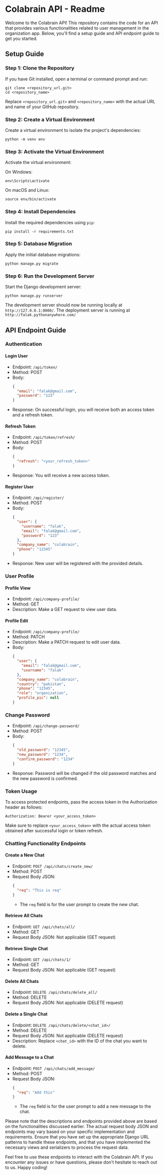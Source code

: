 # Colabrain API - Readme

Welcome to the Colabrain API! This repository contains the code for an API that provides various functionalities related to user management in the organization app. Below, you'll find a setup guide and API endpoint guide to get you started.

## Setup Guide

### Step 1: Clone the Repository

If you have Git installed, open a terminal or command prompt and run:

```
git clone <repository_url.git>
cd <repository_name>
```

Replace `<repository_url.git>` and `<repository_name>` with the actual URL and name of your GitHub repository.

### Step 2: Create a Virtual Environment

Create a virtual environment to isolate the project's dependencies:

```
python -m venv env
```

### Step 3: Activate the Virtual Environment

Activate the virtual environment:

On Windows:

```
env\Scripts\activate
```

On macOS and Linux:

```
source env/bin/activate
```

### Step 4: Install Dependencies

Install the required dependencies using `pip`:

```
pip install -r requirements.txt
```

### Step 5: Database Migration

Apply the initial database migrations:

```
python manage.py migrate
```

### Step 6: Run the Development Server

Start the Django development server:

```
python manage.py runserver
```

The development server should now be running locally at `http://127.0.0.1:8000/`.
The deployment server is running at `http://falak.pythonanywhere.com/
`

## API Endpoint Guide

### Authentication

#### Login User

- Endpoint: `/api/token/`
- Method: POST
- Body:
  ```json
  {
    "email": "falak@gmail.com",
    "password": "123"
  }
  ```
- Response: On successful login, you will receive both an access token and a refresh token.

#### Refresh Token

- Endpoint: `/api/token/refresh/`
- Method: POST
- Body:
  ```json
  {
    "refresh": "<your_refresh_token>"
  }
  ```
- Response: You will receive a new access token.

#### Register User

- Endpoint: `/api/register/`
- Method: POST
- Body:
  ```json
  {
    "user": {
      "username": "falak",
      "email": "falak@gmail.com",
      "password": "123"
    },
    "company_name": "colabrain",
    "phone": "12345"
  }
  ```
- Response: New user will be registered with the provided details.

### User Profile

#### Profile View

- Endpoint: `/api/company-profile/`
- Method: GET
- Description: Make a GET request to view user data.

#### Profile Edit

- Endpoint: `/api/company-profile/`
- Method: PATCH
- Description: Make a PATCH request to edit user data.
- Body:
  ```json
  {
    "user": {
      "email": "falak@gmail.com",
      "username": "falak"
    },
    "company_name": "colabrain",
    "country": "pakistan",
    "phone": "12345",
    "role": "organization",
    "profile_pic": null
  }
  ```

### Change Password

- Endpoint: `/api/change-password/`
- Method: POST
- Body:
  ```json
  {
    "old_password": "12345",
    "new_password": "1234",
    "confirm_password": "1234"
  }
  ```
- Response: Password will be changed if the old password matches and the new password is confirmed.

### Token Usage

To access protected endpoints, pass the access token in the Authorization header as follows:

```
Authorization: Bearer <your_access_token>
```

Make sure to replace `<your_access_token>` with the actual access token obtained after successful login or token refresh.

### Chatting Functionality Endpoints

#### Create a New Chat

- Endpoint: `POST /api/chats/create_new/`
- Method: POST
- Request Body JSON:
  ```json
  {
    "req": "This is req"
  }
  ```
  - The `req` field is for the user prompt to create the new chat.

#### Retrieve All Chats

- Endpoint: `GET /api/chats/all/`
- Method: GET
- Request Body JSON: Not applicable (GET request)

#### Retrieve Single Chat

- Endpoint: `GET /api/chats/1/`
- Method: GET
- Request Body JSON: Not applicable (GET request)

#### Delete All Chats

- Endpoint: `DELETE /api/chats/delete_all/`
- Method: DELETE
- Request Body JSON: Not applicable (DELETE request)

#### Delete a Single Chat

- Endpoint: `DELETE /api/chats/delete/<chat_id>/`
- Method: DELETE
- Request Body JSON: Not applicable (DELETE request)
- Description: Replace `<chat_id>` with the ID of the chat you want to delete.

#### Add Message to a Chat

- Endpoint: `POST /api/chats/add_message/`
- Method: POST
- Request Body JSON:
  ```json
  {
    "req": "Add this"
  }
  ```
  - The `req` field is for the user prompt to add a new message to the chat.

Please note that the descriptions and endpoints provided above are based on the functionalities discussed earlier. The actual request body JSON and endpoints may vary based on your specific implementation and requirements. Ensure that you have set up the appropriate Django URL patterns to handle these endpoints, and that you have implemented the necessary views and serializers to process the request data.

Feel free to use these endpoints to interact with the Colabrain API. If you encounter any issues or have questions, please don't hesitate to reach out to us. Happy coding!
